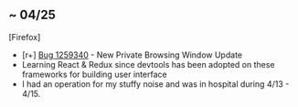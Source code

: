 ##  ~ 04/25
[Firefox]
* [r+] [Bug 1259340](http://bugzil.la/1259340) - New Private Browsing Window Update
* Learning React & Redux since devtools has been adopted on these frameworks for building user interface
* I had an operation for my stuffy noise and was in hospital during 4/13 - 4/15.
